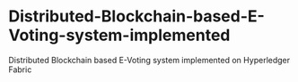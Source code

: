 # Distributed-Blockchain-based-E-Voting-system-implemented
Distributed Blockchain based E-Voting system implemented on Hyperledger Fabric
